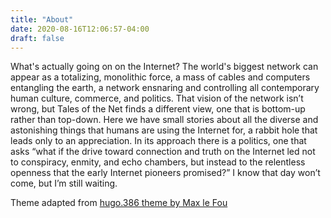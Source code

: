 ```yaml
---
title: "About"
date: 2020-08-16T12:06:57-04:00
draft: false
---
```


What's actually going on on the Internet? The world's biggest network can appear as a totalizing, monolithic force, a mass of cables and computers entangling the earth, a network ensnaring and controlling all contemporary human culture, commerce, and politics.  That vision of the network isn’t wrong, but Tales of the Net finds a different view, one that is bottom-up rather than top-down. Here we have small stories about all the diverse and astonishing things that humans are using the Internet for, a rabbit hole that leads only to an appreciation. In its approach there is a politics, one that asks “what if the drive toward connection and truth on the Internet led not to conspiracy, enmity, and echo chambers, but instead to the relentless openness that the early Internet pioneers promised?” I know that day won’t come, but I’m still waiting.



Theme adapted from [hugo.386 theme by Max le Fou](https://gitlab.com/maxlefou/hugo.386)